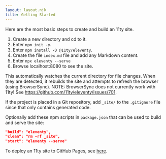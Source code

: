 ```yaml
---
layout: layout.njk
title: Getting Started
---
```


Here are the most basic steps to create and build an 11ty site.

1. Create a new directory and cd to it.
1. Enter `npm init -y`.
1. Enter `npm install -D @11ty/eleventy`.
1. Create the file `index.md` file and add any Markdown content.
1. Enter `npx eleventy --serve`
1. Browse localhost:8080 to see the site.

This automatically watches the current directory for file changes.
When they are detected, it rebuilds the site and
attempts to refresh the browser (using BrowserSync).
NOTE: BrowserSync does not currently work with 11ty!
See https://github.com/11ty/eleventy/issues/701.

If the project is placed in a Git repository,
add `_site/` to the `.gitignore` file
since that only contains generated code.

Optionally add these npm scripts in `package.json`
that can be used to build and serve the site:

```json
"build": "eleventy",
"clean": "rm -rf _site",
"start": "eleventy --serve"
```

To deploy an 11ty site to GitHub Pages,
see <a href="./github-pages.html">here</a>.
